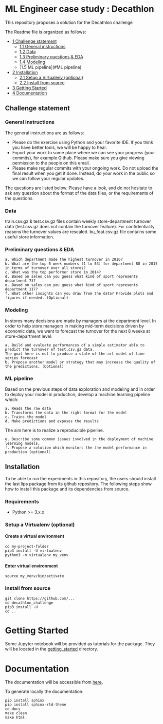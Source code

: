 # ML Engineer case study : Decathlon
This repository proposes a solution for the Decathlon challenge

The Readme file is organized as follows:

* [1 Challenge statement](#Challenge-statement)
  * [1.1 General instructions](#General-instructions)
  * [1.2 Data](#Data)
  * [1.3 Preliminary questions & EDA](#Preliminary-questions-&-EDA)
  * [1.4 Modeling](#Modeling)
  * [1.5 ML pipeline](#ML pipeline)
* [2 Installation](#installation)
  * [2.1 Setup a Virtualenv (optional)](#setup-a-virtualenv-optional)
  * [2.2 Install from source](#install-from-source)
* [3 Getting Started](#getting-started)
* [4 Documentation](#documentation)


## Challenge statement

### General instructions
The general instructions are as follows:

- Please do the exercise using Python and your favorite IDE. If you think you have better
tools, we will be happy to hear.
- Export your work to some place where we can see your progress (your commits), for
example Github. Please make sure you give viewing permission to the people on this
email.
- Please make regular commits with your ongoing work. Do not upload the final result
when you get it done. Instead, do your work in the public so we can follow your regular
updates.

The questions are listed below. Please have a look, and do not hesitate to ask any question
about the format of the data files, or the requirements of the questions.

### Data

train.csv.gz & test.csv.gz files contain weekly store-department turnover data (test.csv.gz does
not contain the turnover feature).
For confidentiality reasons the turnover values are rescaled.
bu_feat.csv.gz file contains some useful store information.

### Preliminary questions & EDA
    a. Which department made the highest turnover in 2016?
    b. What are the top 5 week numbers (1 to 53) for department 88 in 2015 in terms of turnover over all stores?
    c. What was the top performer store in 2014?
    d. Based on sales can you guess what kind of sport represents department 73?
    e. Based on sales can you guess what kind of sport represents department 117?
    f. What other insights can you draw from the data? Provide plots and figures if needed. (Optional)

### Modeling
In stores many decisions are made by managers at the department level.
In order to help store managers in making mid-term decisions driven by economic data, we want
to forecast the turnover for the next 8 weeks at store-department level.

    a. Build and evaluate performances of a simple estimator able to predict the turnover of test.csv.gz data. 
    The goal here is not to produce a state-of-the-art model of time series forecast
    b. Propose another model or strategy that may increase the quality of the predictions. (Optional)

### ML pipeline

Based on the previous steps of data exploration and modeling and in order to deploy your
model in production, develop a machine learning pipeline which:

    a. Reads the raw data
    b. Transforms the data in the right format for the model
    c. Trains the model
    d. Make predictions and exposes the results

The aim here is to realize a reproducible pipeline.

    e. Describe some common issues involved in the deployment of machine learning models.
    f. Propose a solution which monitors the the model performance in production (optional)

## Installation
To be able to run the experiments in this repository, the users should install the last lips package from its github repository. The following steps show how to install this package and its dependencies from source.

### Requirements
- Python >= 3.x.x

### Setup a Virtualenv (optional)
#### Create a virtual environment

```commandline
cd my-project-folder
pip3 install -U virtualenv
python3 -m virtualenv my_venv
```
#### Enter virtual environment
```commandline
source my_venv/bin/activate
```

### Install from source
```commandline
git clone https://github.com/...
cd decathlon_challenge
pip3 install -U .
cd ..
```

# Getting Started
Some Jupyter notebook will be provided as tutorials for the package. They will be located in the
[getting_started](getting_started) directory.

# Documentation
The documentation will be accessible from [here](https://decathllon_challenge.readthedocs.io/en/latest/index.html).

To generate locally the documentation:
```commandline
pip install sphinx
pip install sphinx-rtd-theme
cd docs
make clean
make html
```
